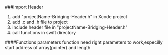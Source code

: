 ###Import Header
1. add "projectName-Bridging-Header.h" in Xcode project
2. add .c and .h file to project
3. include header file in "projectName-Bridging-Header.h"
4. call functions in swift directory

####Functions parameters
function need right parameters to work,especilly start address of array(pointer) and length
